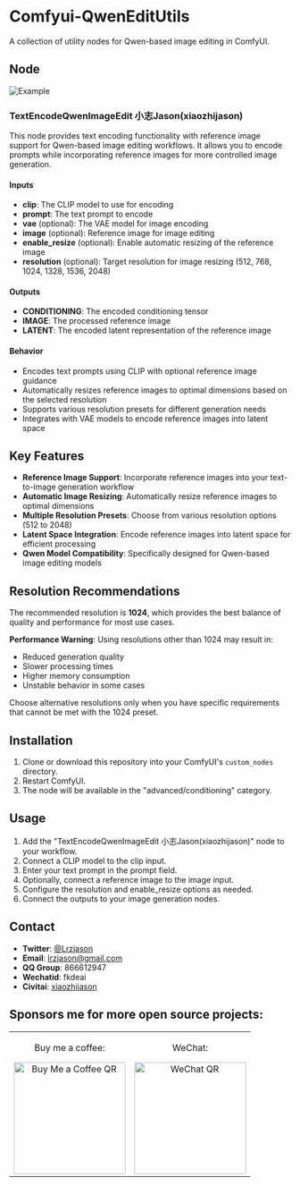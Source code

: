 # Comfyui-QwenEditUtils

A collection of utility nodes for Qwen-based image editing in ComfyUI.

## Node

![Example](https://github.com/lrzjason/Comfyui-QwenEditUtils/blob/master/example.png?raw=true)

### TextEncodeQwenImageEdit 小志Jason(xiaozhijason)

This node provides text encoding functionality with reference image support for Qwen-based image editing workflows. It allows you to encode prompts while incorporating reference images for more controlled image generation.

#### Inputs

- **clip**: The CLIP model to use for encoding
- **prompt**: The text prompt to encode
- **vae** (optional): The VAE model for image encoding
- **image** (optional): Reference image for image editing
- **enable_resize** (optional): Enable automatic resizing of the reference image
- **resolution** (optional): Target resolution for image resizing (512, 768, 1024, 1328, 1536, 2048)

#### Outputs

- **CONDITIONING**: The encoded conditioning tensor
- **IMAGE**: The processed reference image
- **LATENT**: The encoded latent representation of the reference image

#### Behavior

- Encodes text prompts using CLIP with optional reference image guidance
- Automatically resizes reference images to optimal dimensions based on the selected resolution
- Supports various resolution presets for different generation needs
- Integrates with VAE models to encode reference images into latent space

## Key Features

- **Reference Image Support**: Incorporate reference images into your text-to-image generation workflow
- **Automatic Image Resizing**: Automatically resize reference images to optimal dimensions
- **Multiple Resolution Presets**: Choose from various resolution options (512 to 2048)
- **Latent Space Integration**: Encode reference images into latent space for efficient processing
- **Qwen Model Compatibility**: Specifically designed for Qwen-based image editing models

## Resolution Recommendations

The recommended resolution is **1024**, which provides the best balance of quality and performance for most use cases.

**Performance Warning**: Using resolutions other than 1024 may result in:
- Reduced generation quality
- Slower processing times
- Higher memory consumption
- Unstable behavior in some cases

Choose alternative resolutions only when you have specific requirements that cannot be met with the 1024 preset.

## Installation

1. Clone or download this repository into your ComfyUI's `custom_nodes` directory.
2. Restart ComfyUI.
3. The node will be available in the "advanced/conditioning" category.

## Usage

1. Add the "TextEncodeQwenImageEdit 小志Jason(xiaozhijason)" node to your workflow.
2. Connect a CLIP model to the clip input.
3. Enter your text prompt in the prompt field.
4. Optionally, connect a reference image to the image input.
5. Configure the resolution and enable_resize options as needed.
6. Connect the outputs to your image generation nodes.

## Contact
- **Twitter**: [@Lrzjason](https://twitter.com/Lrzjason)  
- **Email**: lrzjason@gmail.com  
- **QQ Group**: 866612947  
- **Wechatid**: fkdeai
- **Civitai**: [xiaozhijason](https://civitai.com/user/xiaozhijason)


## Sponsors me for more open source projects:
<div align="center">
  <table>
    <tr>
      <td align="center">
        <p>Buy me a coffee:</p>
        <img src="https://github.com/lrzjason/Comfyui-In-Context-Lora-Utils/blob/main/image/bmc_qr.png" alt="Buy Me a Coffee QR" width="200" />
      </td>
      <td align="center">
        <p>WeChat:</p>
        <img src="https://github.com/lrzjason/Comfyui-In-Context-Lora-Utils/blob/main/image/wechat.jpg" alt="WeChat QR" width="200" />
      </td>
    </tr>
  </table>
</div>